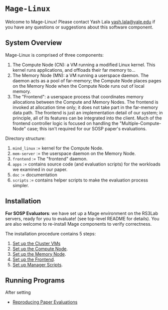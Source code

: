 # `Mage-Linux` 

Welcome to Mage-Linux! Please contact Yash Lala <yash.lala@yale.edu> if you
have any questions or suggestions about this software component. 

## System Overview

Mage-Linux is comprised of three components: 

1. The Compute Node (CN): a VM running a modified Linux kernel. This kernel runs
   applications, and offloads their far memory to...
2. The Memory Node (MN): a VM running a userspace daemon. The daemon acts as a
   pool of far-memory; the Compute Node places pages on the Memory Node
   when the Compute Node runs out of local memory. 
3. The "Frontend": a userspace process that coordinates memory
   allocations between the Compute and Memory Nodes. The frontend
   is invoked at allocation time only; it does not take part in the
   far-memory data path. 
   The frontend is just an implementation detail of our system; in
   principle, all of its features can be integrated into the client. 
   Much of the frontend controller logic is focused on handling the
   "Multiple-Compute-Node" case; this isn't required for our SOSP paper's
   evaluations. 

Directory structure: 

1. `mind_linux` := kernel for the Compute Node. 
2. `mem-server` := the userspace daemon on the Memory Node. 
3. `frontend` := The "frontend" daemon. 
4. `apps` := contains source code (and evaluation scripts) for the workloads
   we examined in our paper. 
5. `doc` := documentation
6. `scripts` := contains helper scripts to make the evaluation process
   simpler. 


## Installation

**For SOSP Evaluators**: we have set up a Mage environment on the RS3Lab
servers, ready for you to evaluate! (see top-level README for details). 
You are also welcome to re-install Mage components to verify correctness. 

The installation procedure contains 5 steps: 

1. [Set up the Cluster VMs](doc/cluster-vm-setup.md)
2. [Set up the Compute Node](doc/compute-node-setup.md). 
3. [Set up the Memory Node](doc/memory-node-setup.md). 
4. [Set up the Frontend](doc/frontend-setup.md). 
5. [Set up Manager Scripts](doc/scripts-setup.md). 


## Running Programs

After setting

- [Reproducing Paper Evaluations](doc/reproducing-paper-evals.md)

